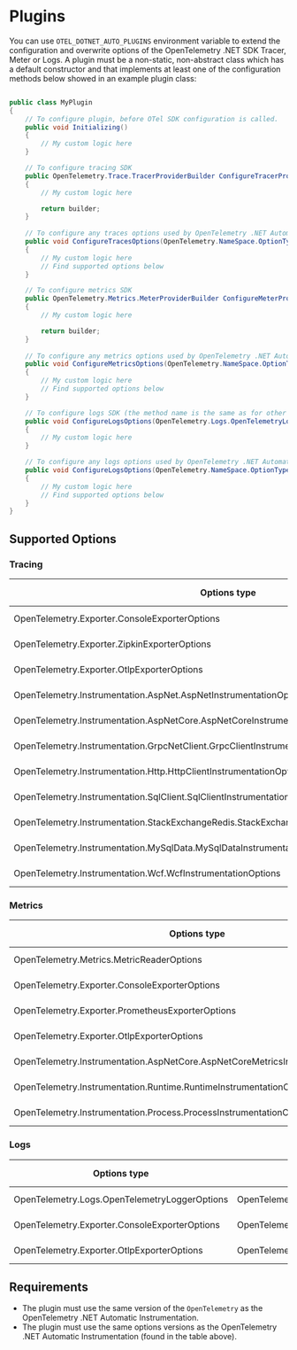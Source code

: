 # Plugins

You can use `OTEL_DOTNET_AUTO_PLUGINS` environment variable to extend the
configuration and overwrite options of the OpenTelemetry .NET SDK Tracer, Meter or
Logs. A plugin must be a non-static, non-abstract class which has a default constructor
and that implements at least one of the configuration methods below showed
in an example plugin class:

```csharp

public class MyPlugin 
{
    // To configure plugin, before OTel SDK configuration is called.
    public void Initializing()
    {
        // My custom logic here
    }

    // To configure tracing SDK
    public OpenTelemetry.Trace.TracerProviderBuilder ConfigureTracerProvider(OpenTelemetry.Trace.TracerProviderBuilder builder)
    {
        // My custom logic here

        return builder;
    }
        
    // To configure any traces options used by OpenTelemetry .NET Automatic Instrumentation
    public void ConfigureTracesOptions(OpenTelemetry.NameSpace.OptionType options)
    {
        // My custom logic here
        // Find supported options below
    }

    // To configure metrics SDK
    public OpenTelemetry.Metrics.MeterProviderBuilder ConfigureMeterProvider(OpenTelemetry.Metrics.MeterProviderBuilder builder)
    {
        // My custom logic here

        return builder;
    }
    
    // To configure any metrics options used by OpenTelemetry .NET Automatic Instrumentation
    public void ConfigureMetricsOptions(OpenTelemetry.NameSpace.OptionType options)
    {
        // My custom logic here
        // Find supported options below
    }

    // To configure logs SDK (the method name is the same as for other logs options)
    public void ConfigureLogsOptions(OpenTelemetry.Logs.OpenTelemetryLoggerOptions options)
    {
        // My custom logic here
    }

    // To configure any logs options used by OpenTelemetry .NET Automatic Instrumentation
    public void ConfigureLogsOptions(OpenTelemetry.NameSpace.OptionType options)
    {
        // My custom logic here
        // Find supported options below
    }
}
```

## Supported Options

### Tracing

| Options type                                                                                   | NuGet package                                     | NuGet version |
|------------------------------------------------------------------------------------------------|---------------------------------------------------|---------------|
| OpenTelemetry.Exporter.ConsoleExporterOptions                                                  | OpenTelemetry.Exporter.Console                    | 1.4.0-rc.1    |
| OpenTelemetry.Exporter.ZipkinExporterOptions                                                   | OpenTelemetry.Exporter.Zipkin                     | 1.4.0-rc.1    |
| OpenTelemetry.Exporter.OtlpExporterOptions                                                     | OpenTelemetry.Exporter.OpenTelemetryProtocol      | 1.4.0-rc.1    |
| OpenTelemetry.Instrumentation.AspNet.AspNetInstrumentationOptions                              | OpenTelemetry.Instrumentation.AspNet              | 1.0.0-rc9.7   |
| OpenTelemetry.Instrumentation.AspNetCore.AspNetCoreInstrumentationOptions                      | OpenTelemetry.Instrumentation.AspNetCore          | 1.0.0-rc9.10  |
| OpenTelemetry.Instrumentation.GrpcNetClient.GrpcClientInstrumentationOptions                   | OpenTelemetry.Instrumentation.GrpcNetClient       | 1.0.0-rc9.10  |
| OpenTelemetry.Instrumentation.Http.HttpClientInstrumentationOptions                            | OpenTelemetry.Instrumentation.Http                | 1.0.0-rc9.10  |
| OpenTelemetry.Instrumentation.SqlClient.SqlClientInstrumentationOptions                        | OpenTelemetry.Instrumentation.SqlClient           | 1.0.0-rc9.10  |
| OpenTelemetry.Instrumentation.StackExchangeRedis.StackExchangeRedisCallsInstrumentationOptions | OpenTelemetry.Instrumentation.StackExchangeRedis" | 1.0.0-rc9.7   |
| OpenTelemetry.Instrumentation.MySqlData.MySqlDataInstrumentationOptions                        | OpenTelemetry.Instrumentation.MySqlData           | 1.0.0-beta.4  |
| OpenTelemetry.Instrumentation.Wcf.WcfInstrumentationOptions                                    | OpenTelemetry.Instrumentation.Wcf                 | 1.0.0-rc.8     |

### Metrics

| Options type                                                                     | NuGet package                                  | NuGet version |
|----------------------------------------------------------------------------------|------------------------------------------------|---------------|
| OpenTelemetry.Metrics.MetricReaderOptions                                        | OpenTelemetry                                  | 1.4.0-rc.1    |
| OpenTelemetry.Exporter.ConsoleExporterOptions                                    | OpenTelemetry.Exporter.Console                 | 1.4.0-rc.1    |
| OpenTelemetry.Exporter.PrometheusExporterOptions                                 | OpenTelemetry.Exporter.Prometheus.HttpListener | 1.4.0-rc.1    |
| OpenTelemetry.Exporter.OtlpExporterOptions                                       | OpenTelemetry.Exporter.OpenTelemetryProtocol   | 1.4.0-rc.1    |
| OpenTelemetry.Instrumentation.AspNetCore.AspNetCoreMetricsInstrumentationOptions | OpenTelemetry.Instrumentation.Process          | 1.0.0-rc9.10  |
| OpenTelemetry.Instrumentation.Runtime.RuntimeInstrumentationOptions              | OpenTelemetry.Instrumentation.Runtime          | 1.1.0-beta.2  |
| OpenTelemetry.Instrumentation.Process.ProcessInstrumentationOptions              | OpenTelemetry.Instrumentation.Process          | 1.0.0-alpha.3 |

### Logs

| Options type                                  | NuGet package                                | NuGet version |
|-----------------------------------------------|----------------------------------------------|---------------|
| OpenTelemetry.Logs.OpenTelemetryLoggerOptions | OpenTelemetry                                | 1.4.0-rc.1    |
| OpenTelemetry.Exporter.ConsoleExporterOptions | OpenTelemetry.Exporter.Console               | 1.4.0-rc.1    |
| OpenTelemetry.Exporter.OtlpExporterOptions    | OpenTelemetry.Exporter.OpenTelemetryProtocol | 1.4.0-rc.1    |

## Requirements

* The plugin must use the same version of the `OpenTelemetry` as the
OpenTelemetry .NET Automatic Instrumentation.
* The plugin must use the same options versions as the
OpenTelemetry .NET Automatic Instrumentation (found in the table above).
